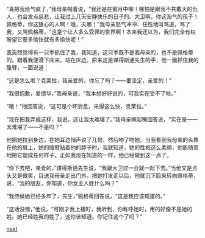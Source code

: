 
“真把我给气疯了，”我母亲喊着说，“我还是在蜜月中哪！哪怕是跟我不共戴天的仇人，也会发点慈悲，让我过上几天安静快乐的日子的。大卫啊，你这淘气的孩子！佩格蒂，你这狠心的人啊！哦，天哪！”我母亲怒气冲冲、任性地叫骂道，骂了我，又骂佩格蒂，“这是个让人多么受罪的世界啊！本来我还以为，我们完全有权盼望它要多愉快就有多愉快呢！”

我突然觉得有一只手抓住了我，我知道，这只手既不是我母亲的，也不是佩格蒂的。跟着我便滑下床来，站在床边。原来这是谋得斯通先生的手，他一面抓住我的胳臂，一面说道：

“这是怎么啦？克莱拉，我亲爱的，你忘了吗？——要坚定，亲爱的！”

“我很抱歉，爱德华，”我母亲说，“我本想好好说的，可我实在受不了啦。”

“哦！”他回答说，“这可是个坏消息，来得这么快，克莱拉。”

“现在把我弄成这样，我说，这让我太难堪了。”我母亲噘起嘴回答说，“实在是——太难堪了——不是吗？”

他把她拉到身边，在她耳边悄声说了几句，然后吻了吻她。当我看到我母亲的头靠在他的肩上，她的胳臂贴着他的脖子时，我就知道，她的性格这么柔顺，他能随意地把它塑成任何样子。正如我现在知道的一样，他已经做到这一点了。

“你下去吧，亲爱的，”谋得斯通先生说，“我跟大卫过一会就一起下去。”当他又是点头又是微笑，目送我母亲走出门外，把她打发走以后，他就沉下脸来转向佩格蒂，说，“我的朋友，你知道，你女主人姓什么吗？”

“我侍候她已经多年了，先生，”佩格蒂回答说，“这是我应该知道的。”

“这话没错，”他说，“可刚才我上楼时，我听到，你称呼她时，用的好像不是她的姓。她已经姓我的姓了，这你该知道。你记住这个了吗？”

[next](page54.md)